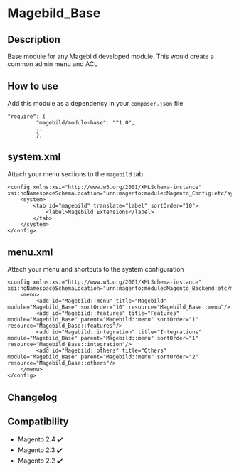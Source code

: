 # Magebild_Base

## Description

Base module for any Magebild developed module. This would create a common admin menu and ACL

## How to use
Add this module as a dependency in your `composer.json` file

```
"require": {
         "magebild/module-base": "^1.0",
         ..
         },
```
## system.xml

Attach your menu sections to the `magebild` tab

```
<config xmlns:xsi="http://www.w3.org/2001/XMLSchema-instance" xsi:noNamespaceSchemaLocation="urn:magento:module:Magento_Config:etc/system_file.xsd">
    <system>
        <tab id="magebild" translate="label" sortOrder="10">
            <label>Magebild Extensions</label>
        </tab>
    </system>
</config>
```

## menu.xml

Attach your menu and shortcuts to the system configuration

```
<config xmlns:xsi="http://www.w3.org/2001/XMLSchema-instance" xsi:noNamespaceSchemaLocation="urn:magento:module:Magento_Backend:etc/menu.xsd">
    <menu>
         <add id="Magebild::menu" title="Magebild" module="Magebild_Base" sortOrder="10" resource="Magebild_Base::menu"/>
         <add id="Magebild::features" title="Features" module="Magebild_Base" parent="Magebild::menu" sortOrder="1" resource="Magebild_Base::features"/>
         <add id="Magebild::integration" title="Integrations" module="Magebild_Base" parent="Magebild::menu" sortOrder="1" resource="Magebild_Base::integration"/>
         <add id="Magebild::others" title="Others" module="Magebild_Base" parent="Magebild::menu" sortOrder="2" resource="Magebild_Base::others"/>
    </menu>
</config>
```

## Changelog


## Compatibility

- Magento 2.4 :heavy_check_mark:
- Magento 2.3 :heavy_check_mark:
- Magento 2.2 :heavy_check_mark:
